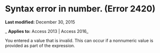 
# Syntax error in number. (Error 2420)

 **Last modified:** December 30, 2015

 _ **Applies to:** Access 2013 | Access 2016_

You entered a value that is invalid. This can occur if a nonnumeric value is provided as part of the expression.

